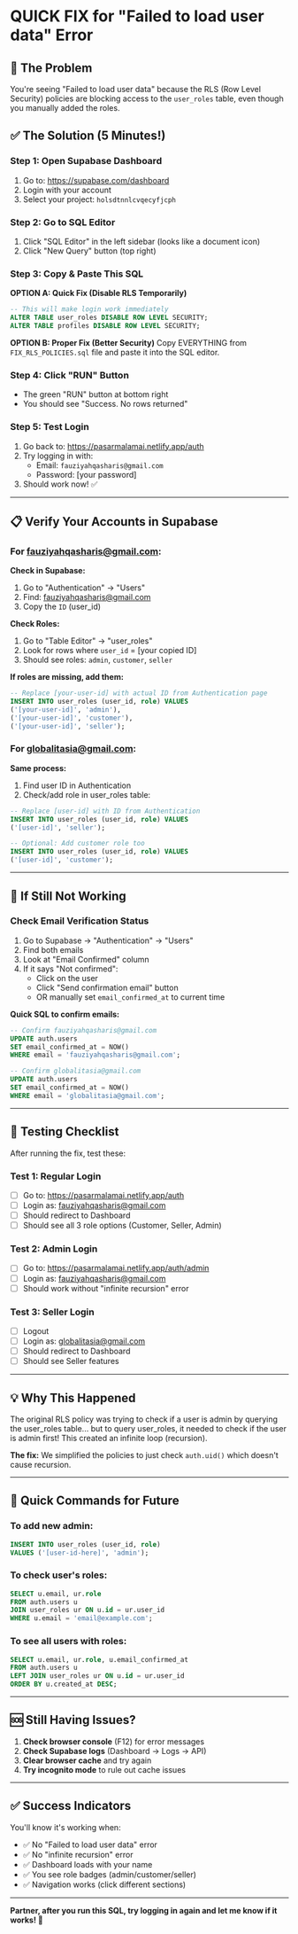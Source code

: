 # QUICK FIX for "Failed to load user data" Error

## 🚨 The Problem
You're seeing "Failed to load user data" because the RLS (Row Level Security) policies are blocking access to the `user_roles` table, even though you manually added the roles.

## ✅ The Solution (5 Minutes!)

### Step 1: Open Supabase Dashboard
1. Go to: https://supabase.com/dashboard
2. Login with your account
3. Select your project: `holsdtnnlcvqecyfjcph`

### Step 2: Go to SQL Editor
1. Click "SQL Editor" in the left sidebar (looks like a document icon)
2. Click "New Query" button (top right)

### Step 3: Copy & Paste This SQL

**OPTION A: Quick Fix (Disable RLS Temporarily)**
```sql
-- This will make login work immediately
ALTER TABLE user_roles DISABLE ROW LEVEL SECURITY;
ALTER TABLE profiles DISABLE ROW LEVEL SECURITY;
```

**OPTION B: Proper Fix (Better Security)**
Copy EVERYTHING from `FIX_RLS_POLICIES.sql` file and paste it into the SQL editor.

### Step 4: Click "RUN" Button
- The green "RUN" button at bottom right
- You should see "Success. No rows returned"

### Step 5: Test Login
1. Go back to: https://pasarmalamai.netlify.app/auth
2. Try logging in with:
   - Email: `fauziyahqasharis@gmail.com` 
   - Password: [your password]
3. Should work now! ✅

---

## 📋 Verify Your Accounts in Supabase

### For fauziyahqasharis@gmail.com:

**Check in Supabase:**
1. Go to "Authentication" → "Users"
2. Find: fauziyahqasharis@gmail.com
3. Copy the `ID` (user_id)

**Check Roles:**
1. Go to "Table Editor" → "user_roles"
2. Look for rows where `user_id` = [your copied ID]
3. Should see roles: `admin`, `customer`, `seller`

**If roles are missing, add them:**
```sql
-- Replace [your-user-id] with actual ID from Authentication page
INSERT INTO user_roles (user_id, role) VALUES 
('[your-user-id]', 'admin'),
('[your-user-id]', 'customer'),
('[your-user-id]', 'seller');
```

### For globalitasia@gmail.com:

**Same process:**
1. Find user ID in Authentication
2. Check/add role in user_roles table:
```sql
-- Replace [user-id] with ID from Authentication
INSERT INTO user_roles (user_id, role) VALUES 
('[user-id]', 'seller');

-- Optional: Add customer role too
INSERT INTO user_roles (user_id, role) VALUES 
('[user-id]', 'customer');
```

---

## 🔧 If Still Not Working

### Check Email Verification Status

1. Go to Supabase → "Authentication" → "Users"
2. Find both emails
3. Look at "Email Confirmed" column
4. If it says "Not confirmed":
   - Click on the user
   - Click "Send confirmation email" button
   - OR manually set `email_confirmed_at` to current time

**Quick SQL to confirm emails:**
```sql
-- Confirm fauziyahqasharis@gmail.com
UPDATE auth.users 
SET email_confirmed_at = NOW() 
WHERE email = 'fauziyahqasharis@gmail.com';

-- Confirm globalitasia@gmail.com
UPDATE auth.users 
SET email_confirmed_at = NOW() 
WHERE email = 'globalitasia@gmail.com';
```

---

## 🎯 Testing Checklist

After running the fix, test these:

### Test 1: Regular Login
- [ ] Go to: https://pasarmalamai.netlify.app/auth
- [ ] Login as: fauziyahqasharis@gmail.com
- [ ] Should redirect to Dashboard
- [ ] Should see all 3 role options (Customer, Seller, Admin)

### Test 2: Admin Login
- [ ] Go to: https://pasarmalamai.netlify.app/auth/admin
- [ ] Login as: fauziyahqasharis@gmail.com
- [ ] Should work without "infinite recursion" error

### Test 3: Seller Login
- [ ] Logout
- [ ] Login as: globalitasia@gmail.com
- [ ] Should redirect to Dashboard
- [ ] Should see Seller features

---

## 💡 Why This Happened

The original RLS policy was trying to check if a user is admin by querying the user_roles table... but to query user_roles, it needed to check if the user is admin first! This created an infinite loop (recursion).

**The fix:** We simplified the policies to just check `auth.uid()` which doesn't cause recursion.

---

## 📱 Quick Commands for Future

### To add new admin:
```sql
INSERT INTO user_roles (user_id, role) 
VALUES ('[user-id-here]', 'admin');
```

### To check user's roles:
```sql
SELECT u.email, ur.role 
FROM auth.users u
JOIN user_roles ur ON u.id = ur.user_id
WHERE u.email = 'email@example.com';
```

### To see all users with roles:
```sql
SELECT u.email, ur.role, u.email_confirmed_at
FROM auth.users u
LEFT JOIN user_roles ur ON u.id = ur.user_id
ORDER BY u.created_at DESC;
```

---

## 🆘 Still Having Issues?

1. **Check browser console** (F12) for error messages
2. **Check Supabase logs** (Dashboard → Logs → API)
3. **Clear browser cache** and try again
4. **Try incognito mode** to rule out cache issues

---

## ✅ Success Indicators

You'll know it's working when:
- ✅ No "Failed to load user data" error
- ✅ No "infinite recursion" error  
- ✅ Dashboard loads with your name
- ✅ You see role badges (admin/customer/seller)
- ✅ Navigation works (click different sections)

---

**Partner, after you run this SQL, try logging in again and let me know if it works! 🚀**
